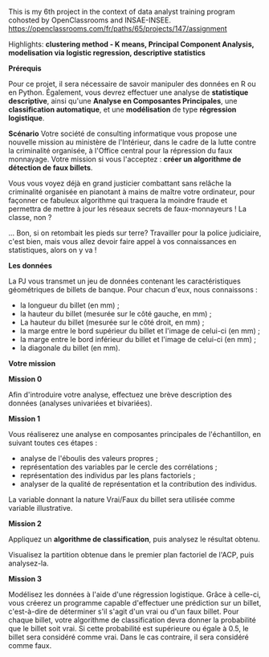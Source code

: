 This is my 6th project in the context of data analyst training program cohosted by OpenClassrooms and INSAE-INSEE. 
https://openclassrooms.com/fr/paths/65/projects/147/assignment


Highlights: **clustering method - K means, Principal Component Analysis, modelisation via logistic regression, descriptive statistics**


**Prérequis**

Pour ce projet, il sera nécessaire de savoir manipuler des données en R ou en Python. Également, vous devrez effectuer une analyse de **statistique descriptive**, ainsi qu'une **Analyse en Composantes Principales**, une **classification automatique**, et une **modélisation** de type **régression logistique**.

 
**Scénario**
Votre société de consulting informatique vous propose une nouvelle mission au ministère de l'Intérieur, dans le cadre de la lutte contre la criminalité organisée, à l'Office central pour la répression du faux monnayage. Votre mission si vous l'acceptez : **créer un algorithme de détection de faux billets**.

Vous vous voyez déjà en grand justicier combattant sans relâche la criminalité organisée en pianotant à mains de maître votre ordinateur, pour façonner ce fabuleux algorithme  qui traquera la moindre fraude et permettra de mettre à jour les réseaux secrets de faux-monnayeurs ! La classe, non ?

... Bon, si on retombait les pieds sur terre? Travailler pour la police judiciaire, c'est bien, mais vous allez devoir faire appel à vos connaissances en statistiques, alors on y va !

**Les données**

La PJ vous transmet un jeu de données contenant les caractéristiques géométriques de billets de banque. Pour chacun d'eux, nous connaissons :

- la longueur du billet (en mm) ;
- la hauteur du billet (mesurée sur le côté gauche, en mm) ;
- La hauteur du billet (mesurée sur le côté droit, en mm) ;
- la marge entre le bord supérieur du billet et l'image de celui-ci (en mm) ;
- la marge entre le bord inférieur du billet et l'image de celui-ci (en mm) ;
- la diagonale du billet (en mm).

**Votre mission**

**Mission 0**

Afin d'introduire votre analyse, effectuez une brève description des données (analyses univariées et bivariées).

**Mission 1**

Vous réaliserez une analyse en composantes principales de l'échantillon, en suivant toutes ces étapes :

- analyse de l'éboulis des valeurs propres ;
- représentation des variables par le cercle des corrélations ;
- représentation des individus par les plans factoriels ;
- analyser de la qualité de représentation et la contribution des individus.

La variable donnant la nature Vrai/Faux du billet sera utilisée comme variable illustrative.

**Mission 2**

Appliquez un **algorithme de classification**, puis analysez le résultat obtenu.

Visualisez la partition obtenue dans le premier plan factoriel de l'ACP, puis analysez-la.

**Mission 3**

Modélisez les données à l'aide d'une régression logistique. Grâce à celle-ci, vous créerez un programme capable d'effectuer une prédiction sur un billet, c'est-à-dire de déterminer s'il s'agit d'un vrai ou d'un faux billet. Pour chaque billet, votre algorithme de classification devra donner la probabilité que le billet soit vrai. Si cette probabilité est supérieure ou égale à 0.5, le billet sera considéré comme vrai. Dans le cas contraire, il sera considéré comme faux.
